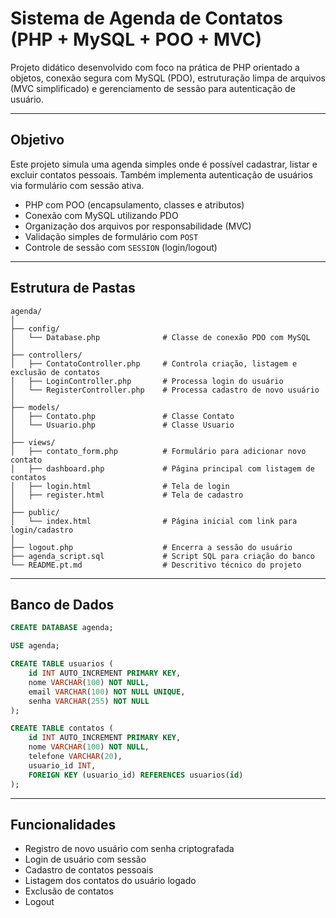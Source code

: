 # Sistema de Agenda de Contatos (PHP + MySQL + POO + MVC)

Projeto didático desenvolvido com foco na prática de PHP orientado a objetos, conexão segura com MySQL (PDO), estruturação limpa de arquivos (MVC simplificado) e gerenciamento de sessão para autenticação de usuário.

---

## Objetivo

Este projeto simula uma agenda simples onde é possível cadastrar, listar e excluir contatos pessoais. Também implementa autenticação de usuários via formulário com sessão ativa.

- PHP com POO (encapsulamento, classes e atributos)
- Conexão com MySQL utilizando PDO
- Organização dos arquivos por responsabilidade (MVC)
- Validação simples de formulário com `POST`
- Controle de sessão com `SESSION` (login/logout)

---

## Estrutura de Pastas

```
agenda/
│
├── config/
│   └── Database.php              # Classe de conexão PDO com MySQL
│
├── controllers/
│   ├── ContatoController.php     # Controla criação, listagem e exclusão de contatos
│   ├── LoginController.php       # Processa login do usuário
│   └── RegisterController.php    # Processa cadastro de novo usuário
│
├── models/
│   ├── Contato.php               # Classe Contato
│   └── Usuario.php               # Classe Usuario
│
├── views/
│   ├── contato_form.php          # Formulário para adicionar novo contato
│   ├── dashboard.php             # Página principal com listagem de contatos
│   ├── login.html                # Tela de login
│   ├── register.html             # Tela de cadastro
│
├── public/
│   └── index.html                # Página inicial com link para login/cadastro
│
├── logout.php                    # Encerra a sessão do usuário
├── agenda_script.sql             # Script SQL para criação do banco
└── README.pt.md                  # Descritivo técnico do projeto
```

---

## Banco de Dados

```sql
CREATE DATABASE agenda;

USE agenda;

CREATE TABLE usuarios (
    id INT AUTO_INCREMENT PRIMARY KEY,
    nome VARCHAR(100) NOT NULL,
    email VARCHAR(100) NOT NULL UNIQUE,
    senha VARCHAR(255) NOT NULL
);

CREATE TABLE contatos (
    id INT AUTO_INCREMENT PRIMARY KEY,
    nome VARCHAR(100) NOT NULL,
    telefone VARCHAR(20),
    usuario_id INT,
    FOREIGN KEY (usuario_id) REFERENCES usuarios(id)
);
```

---

## Funcionalidades

- Registro de novo usuário com senha criptografada
- Login de usuário com sessão
- Cadastro de contatos pessoais
- Listagem dos contatos do usuário logado
- Exclusão de contatos
- Logout
